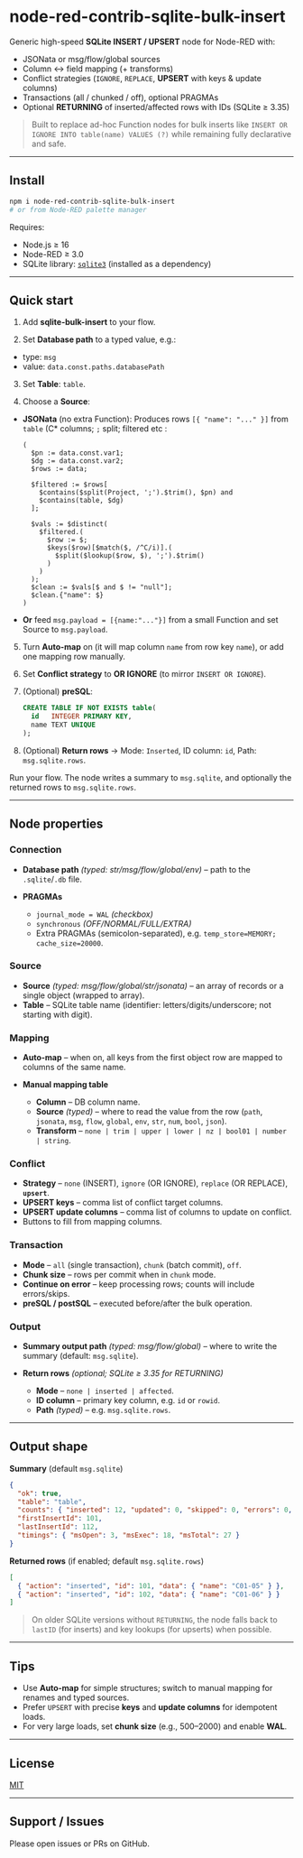 # node-red-contrib-sqlite-bulk-insert

Generic high-speed **SQLite INSERT / UPSERT** node for Node-RED with:
- JSONata or msg/flow/global sources
- Column ↔ field mapping (+ transforms)
- Conflict strategies (`IGNORE`, `REPLACE`, **UPSERT** with keys & update columns)
- Transactions (all / chunked / off), optional PRAGMAs
- Optional **RETURNING** of inserted/affected rows with IDs (SQLite ≥ 3.35)

> Built to replace ad-hoc Function nodes for bulk inserts like `INSERT OR IGNORE INTO table(name) VALUES (?)` while remaining fully declarative and safe.

---

## Install

```bash
npm i node-red-contrib-sqlite-bulk-insert
# or from Node-RED palette manager
````

Requires:

* Node.js ≥ 16
* Node-RED ≥ 3.0
* SQLite library: [`sqlite3`](https://www.npmjs.com/package/sqlite3) (installed as a dependency)

---

## Quick start

1. Add **sqlite-bulk-insert** to your flow.

2. Set **Database path** to a typed value, e.g.:

* type: `msg`
* value: `data.const.paths.databasePath`

3. Set **Table**: `table`.

4. Choose a **Source**:

* **JSONata** (no extra Function):
  Produces rows `[{ "name": "..." }]` from `table` (C\* columns; `;` split; filtered etc :

  ```jsonata
  (
    $pn := data.const.var1;
    $dg := data.const.var2;
    $rows := data;

    $filtered := $rows[
      $contains($split(Project, ';').$trim(), $pn) and
      $contains(table, $dg)
    ];

    $vals := $distinct(
      $filtered.(
        $row := $;
        $keys($row)[$match($, /^C/i)].(
          $split($lookup($row, $), ';').$trim()
        )
      )
    );
    $clean := $vals[$ and $ != "null"];
    $clean.{"name": $}
  )
  ```

* **Or** feed `msg.payload = [{name:"..."}]` from a small Function and set Source to `msg.payload`.

5. Turn **Auto-map** on (it will map column `name` from row key `name`), or add one mapping row manually.

6. Set **Conflict strategy** to **OR IGNORE** (to mirror `INSERT OR IGNORE`).

7. (Optional) **preSQL**:

   ```sql
   CREATE TABLE IF NOT EXISTS table(
     id   INTEGER PRIMARY KEY,
     name TEXT UNIQUE
   );
   ```

8. (Optional) **Return rows** → Mode: `Inserted`, ID column: `id`, Path: `msg.sqlite.rows`.

Run your flow. The node writes a summary to `msg.sqlite`, and optionally the returned rows to `msg.sqlite.rows`.

---

## Node properties

### Connection

* **Database path** *(typed: str/msg/flow/global/env)* – path to the `.sqlite`/`.db` file.
* **PRAGMAs**

  * `journal_mode = WAL` *(checkbox)*
  * `synchronous` *(OFF/NORMAL/FULL/EXTRA)*
  * Extra PRAGMAs (semicolon-separated), e.g. `temp_store=MEMORY; cache_size=20000`.

### Source

* **Source** *(typed: msg/flow/global/str/jsonata)* – an array of records or a single object (wrapped to array).
* **Table** – SQLite table name (identifier: letters/digits/underscore; not starting with digit).

### Mapping

* **Auto-map** – when on, all keys from the first object row are mapped to columns of the same name.
* **Manual mapping table**

  * **Column** – DB column name.
  * **Source** *(typed)* – where to read the value from the row (`path`, `jsonata`, `msg`, `flow`, `global`, `env`, `str`, `num`, `bool`, `json`).
  * **Transform** – `none | trim | upper | lower | nz | bool01 | number | string`.

### Conflict

* **Strategy** – `none` (INSERT), `ignore` (OR IGNORE), `replace` (OR REPLACE), **`upsert`**.
* **UPSERT keys** – comma list of conflict target columns.
* **UPSERT update columns** – comma list of columns to update on conflict.
* Buttons to fill from mapping columns.

### Transaction

* **Mode** – `all` (single transaction), `chunk` (batch commit), `off`.
* **Chunk size** – rows per commit when in `chunk` mode.
* **Continue on error** – keep processing rows; counts will include errors/skips.
* **preSQL / postSQL** – executed before/after the bulk operation.

### Output

* **Summary output path** *(typed: msg/flow/global)* – where to write the summary (default: `msg.sqlite`).
* **Return rows** *(optional; SQLite ≥ 3.35 for RETURNING)*

  * **Mode** – `none | inserted | affected`.
  * **ID column** – primary key column, e.g. `id` or `rowid`.
  * **Path** *(typed)* – e.g. `msg.sqlite.rows`.

---

## Output shape

**Summary** (default `msg.sqlite`)

```json
{
  "ok": true,
  "table": "table",
  "counts": { "inserted": 12, "updated": 0, "skipped": 0, "errors": 0, "total": 12 },
  "firstInsertId": 101,
  "lastInsertId": 112,
  "timings": { "msOpen": 3, "msExec": 18, "msTotal": 27 }
}
```

**Returned rows** (if enabled; default `msg.sqlite.rows`)

```json
[
  { "action": "inserted", "id": 101, "data": { "name": "C01-05" } },
  { "action": "inserted", "id": 102, "data": { "name": "C01-06" } }
]
```

> On older SQLite versions without `RETURNING`, the node falls back to `lastID` (for inserts) and key lookups (for upserts) when possible.

---

## Tips

* Use **Auto-map** for simple structures; switch to manual mapping for renames and typed sources.
* Prefer `UPSERT` with precise **keys** and **update columns** for idempotent loads.
* For very large loads, set **chunk size** (e.g., 500–2000) and enable **WAL**.

---

## License

[MIT](LICENSE)

---

## Support / Issues

Please open issues or PRs on GitHub.
